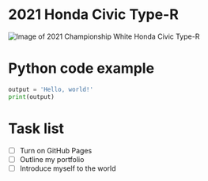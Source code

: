 # 2021 Honda Civic Type-R

![Image of 2021 Championship White Honda Civic Type-R](https://media.wired.com/photos/5956db206fe644353cd9f999/master/w_1920,c_limit/Honda-TopArt.jpg)

# Python code example

``` python
output = 'Hello, world!'
print(output)
```

# Task list

- [ ] Turn on GitHub Pages
- [ ] Outline my portfolio
- [ ] Introduce myself to the world
